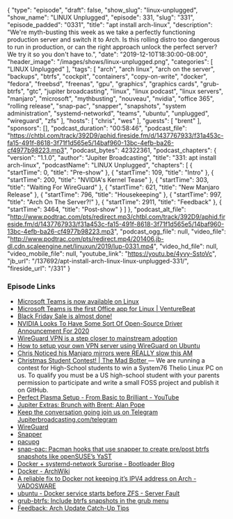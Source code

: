 {
  "type": "episode",
  "draft": false,
  "show_slug": "linux-unplugged",
  "show_name": "LINUX Unplugged",
  "episode": 331,
  "slug": "331",
  "episode_padded": "0331",
  "title": "apt install arch-linux",
  "description": "We're myth-busting this week as we take a perfectly functioning production server and switch it to Arch. Is this rolling distro too dangerous to run in production, or can the right approach unlock the perfect server? We try it so you don't have to.",
  "date": "2019-12-10T18:30:00-08:00",
  "header_image": "/images/shows/linux-unplugged.png",
  "categories": [
    "LINUX Unplugged"
  ],
  "tags": [
    "arch",
    "arch linux",
    "arch on the server",
    "backups",
    "btrfs",
    "cockpit",
    "containers",
    "copy-on-write",
    "docker",
    "fedora",
    "freebsd",
    "freenas",
    "gpu",
    "graphics",
    "graphics cards",
    "grub-btrfs",
    "gtc",
    "jupiter broadcasting",
    "linux",
    "linux podcast",
    "linux servers",
    "manjaro",
    "microsoft",
    "mythbusting",
    "nouveau",
    "nvidia",
    "office 365",
    "rolling release",
    "snap-pac",
    "snapper",
    "snapshots",
    "system administration",
    "systemd-networkd",
    "teams",
    "ubuntu",
    "unplugged",
    "wireguard",
    "zfs"
  ],
  "hosts": [
    "chris",
    "wes"
  ],
  "guests": [
    "brent"
  ],
  "sponsors": [],
  "podcast_duration": "00:58:46",
  "podcast_file": "https://chtbl.com/track/392D9/aphid.fireside.fm/d/1437767933/f31a453c-fa15-491f-8618-3f71f1d565e5/14baf960-13bc-4efb-ba26-cf4977b98223.mp3",
  "podcast_bytes": 42322361,
  "podcast_chapters": {
    "version": "1.1.0",
    "author": "Jupiter Broadcasting",
    "title": "331: apt install arch-linux",
    "podcastName": "LINUX Unplugged",
    "chapters": [
      {
        "startTime": 0,
        "title": "Pre-show"
      },
      {
        "startTime": 109,
        "title": "Intro"
      },
      {
        "startTime": 200,
        "title": "NVIDIA's Kernel Tease"
      },
      {
        "startTime": 303,
        "title": "Waiting For WireGuard"
      },
      {
        "startTime": 621,
        "title": "New Manjaro Release"
      },
      {
        "startTime": 796,
        "title": "Housekeeping"
      },
      {
        "startTime": 997,
        "title": "Arch On The Server?!"
      },
      {
        "startTime": 2911,
        "title": "Feedback"
      },
      {
        "startTime": 3464,
        "title": "Post-show"
      }
    ]
  },
  "podcast_alt_file": "http://www.podtrac.com/pts/redirect.mp3/chtbl.com/track/392D9/aphid.fireside.fm/d/1437767933/f31a453c-fa15-491f-8618-3f71f1d565e5/14baf960-13bc-4efb-ba26-cf4977b98223.mp3",
  "podcast_ogg_file": null,
  "video_file": "http://www.podtrac.com/pts/redirect.mp4/201406.jb-dl.cdn.scaleengine.net/linuxun/2019/lup-0331.mp4",
  "video_hd_file": null,
  "video_mobile_file": null,
  "youtube_link": "https://youtu.be/4yvy-SstoVc",
  "jb_url": "/137692/apt-install-arch-linux-linux-unplugged-331/",
  "fireside_url": "/331"
}


### Episode Links

  * [Microsoft Teams is now available on Linux](https://twitter.com/Office365_Tech/status/1204472129393221632 "Microsoft Teams is now available on Linux")
  * [Microsoft Teams is the first Office app for Linux | VentureBeat](https://venturebeat.com/2019/12/10/microsoft-teams-is-the-first-office-app-for-linux/ "Microsoft Teams is the first Office app for Linux | VentureBeat")
  * [Black Friday Sale is almost done!](https://linuxacademy.com/pricing/ "Black Friday Sale is almost done!")
  * [NVIDIA Looks To Have Some Sort Of Open-Source Driver Announcement For 2020](https://www.phoronix.com/scan.php?page=news_item&px=NVIDIA-Open-Source-GTC-20 "NVIDIA Looks To Have Some Sort Of Open-Source Driver Announcement For 2020")
  * [WireGuard VPN is a step closer to mainstream adoption](https://arstechnica.com/gadgets/2019/12/wireguard-vpn-is-a-step-closer-to-mainstream-adoption/ "WireGuard VPN is a step closer to mainstream adoption")
  * [How to setup your own VPN server using WireGuard on Ubuntu](https://securityespresso.org/tutorials/2019/03/22/vpn-server-using-wireguard-on-ubuntu/ "How to setup your own VPN server using WireGuard on Ubuntu")
  * [Chris Noticed his Manjaro mirrors were REALLY slow this AM](https://twitter.com/ManjaroLinux/status/1204416797107032067 "Chris Noticed his Manjaro mirrors were REALLY slow this AM")
  * [Christmas Student Contest! | The Mad Botter ](https://themadbotter.com/2019/12/01/christmas-student-contest/ "Christmas Student Contest! | The Mad Botter ") — We are running a contest for High-School students to win a System76 Thelio Linux PC on us. To qualify you must be a US high-school student with your parents permission to participate and write a small FOSS project and publish it on GitHub.
  * [Perfect Plasma Setup - From Basic to Brilliant - YouTube](https://www.youtube.com/watch?v=34F_038G5pU "Perfect Plasma Setup - From Basic to Brilliant - YouTube")
  * [Jupiter Extras: Brunch with Brent: Alan Pope](https://extras.show/38 "Jupiter Extras: Brunch with Brent: Alan Pope")
  * [Keep the conversation going join us on Telegram Jupiterbroadcasting.com/telegram](https://jupiterbroadcasting.com/telegram "Keep the conversation going join us on Telegram Jupiterbroadcasting.com/telegram")
  * [WireGuard](https://wiki.archlinux.org/index.php/WireGuard "WireGuard")
  * [Snapper](https://wiki.archlinux.org/index.php/Snapper "Snapper")
  * [pacupg](https://github.com/crossroads1112/bin/tree/master/pacupg "pacupg")
  * [snap-pac: Pacman hooks that use snapper to create pre/post btrfs snapshots like openSUSE’s YaST](https://github.com/wesbarnett/snap-pac "snap-pac: Pacman hooks that use snapper to create pre/post btrfs snapshots like openSUSE’s YaST")
  * [Docker + systemd-network Surprise - Bootloader Blog](https://blog.kylemanna.com/linux/docker-systemd-network-surprise/ "Docker + systemd-network Surprise - Bootloader Blog")
  * [Docker - ArchWiki](https://wiki.archlinux.org/index.php/Docker#Running_Docker_with_a_manually-defined_network_on_systemd-networkd "Docker - ArchWiki")
  * [A reliable fix to Docker not keeping it’s IPV4 address on Arch - VADOSWARE](https://vadosware.io/post/a-reliable-fix-to-docker-not-keeping-its-ipv4-address-on-arch/ "A reliable fix to Docker not keeping it’s IPV4 address on Arch - VADOSWARE")
  * [ubuntu - Docker service starts before ZFS - Server Fault](https://serverfault.com/questions/904421/docker-service-starts-before-zfs "ubuntu - Docker service starts before ZFS - Server Fault")
  * [grub-btrfs: Include btrfs snapshots in the grub menu](https://github.com/Antynea/grub-btrfs "grub-btrfs: Include btrfs snapshots in the grub menu")
  * [Feedback: Arch Update Catch-Up Tips](https://slexy.org/view/s211OIkgvR "Feedback: Arch Update Catch-Up Tips")


